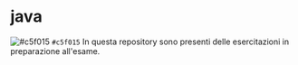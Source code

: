 # java
![#c5f015](https://placehold.co/15x15/c5f015/c5f015.png) `#c5f015`
In questa repository sono presenti delle esercitazioni in preparazione all'esame.
